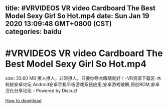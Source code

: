 
title: #VRVIDEOS VR video Cardboard The Best Model Sexy Girl So Hot.mp4
date: Sun Jan 19 2020 13:09:48 GMT+0800 (CST)    
categories: baidu
---

# #VRVIDEOS VR video Cardboard The Best Model Sexy Girl So Hot.mp4
size: 33.60 MB
 撩人撩人，非常撩人。只要你睁大眼睛就好！-VR资源下载区-木蚂蚁安卓论坛 Android安卓手机平板游戏系统应用,安卓游戏破解,原创ROM,安卓汉化分享论坛 - Powered by Discuz!
 

[How to download](https://bpcam.bemobtrk.com/go/2ceec3aa-1ca2-46d6-b9ff-aaa5c184517c?jno=86)